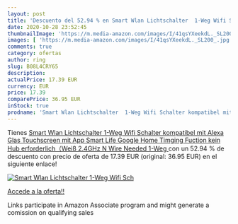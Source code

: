 ```yaml
---
layout: post
title: 'Descuento del 52.94 % en Smart Wlan Lichtschalter  1-Weg Wifi Sch'
date: 2020-10-28 23:52:45
thumbnailImage: 'https://m.media-amazon.com/images/I/41qsYXeekdL._SL200_.jpg'
images: [ 'https://m.media-amazon.com/images/I/41qsYXeekdL._SL200_.jpg' ]
comments: true
category: ofertas
author: ring
slug: B08L4CRY65
description:
actualPrice: 17.39 EUR
currency: EUR
price: 17.39
comparePrice: 36.95 EUR
inStock: true
prodname: 'Smart Wlan Lichtschalter  1-Weg Wifi Schalter kompatibel mit Alexa Glas Touchscreen mit App Smart Life  Google Home Timging Fuction  kein Hub erforderlich（Weiß 2.4GHz  N Wire Needed   1-Weg '
---
```


Tienes [Smart Wlan Lichtschalter  1-Weg Wifi Schalter kompatibel mit Alexa Glas Touchscreen mit App Smart Life  Google Home Timging Fuction  kein Hub erforderlich（Weiß 2.4GHz  N Wire Needed   1-Weg ](https://www.amazon.de/dp/B08L4CRY65/?tag=tolees0ca-21) con un 52.94 % de descuento con precio de oferta de 17.39 EUR (original: 36.95 EUR) en el siguiente enlace!

[![Smart Wlan Lichtschalter  1-Weg Wifi Sch](https://m.media-amazon.com/images/I/41qsYXeekdL._SL200_.jpg)](https://www.amazon.de/dp/B08L4CRY65/?tag=tolees0ca-21)

[Accede a la oferta!!](https://www.amazon.de/dp/B08L4CRY65/?tag=tolees0ca-21)

Links participate in Amazon Associate program and might generate a comission on qualifying sales


